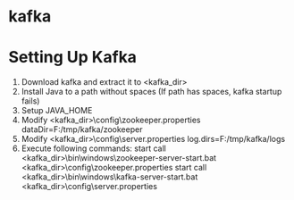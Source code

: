 # kafka
Setting Up Kafka
===============================================================
1. Download kafka and extract it to <kafka_dir>
2. Install Java to a path without spaces (If path has spaces, kafka startup fails)
3. Setup JAVA_HOME
4. Modify <kafka_dir>\config\zookeeper.properties
	dataDir=F:/tmp/kafka/zookeeper
5. Modify <kafka_dir>\config\server.properties
	log.dirs=F:/tmp/kafka/logs
6. Execute following commands:
start call <kafka_dir>\bin\windows\zookeeper-server-start.bat  <kafka_dir>\config\zookeeper.properties
start call <kafka_dir>\bin\windows\kafka-server-start.bat  <kafka_dir>\config\server.properties 